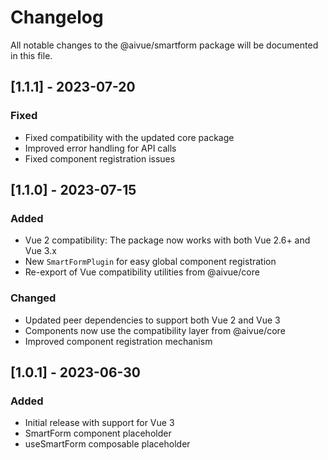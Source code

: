 # Changelog

All notable changes to the @aivue/smartform package will be documented in this file.

## [1.1.1] - 2023-07-20

### Fixed
- Fixed compatibility with the updated core package
- Improved error handling for API calls
- Fixed component registration issues

## [1.1.0] - 2023-07-15

### Added
- Vue 2 compatibility: The package now works with both Vue 2.6+ and Vue 3.x
- New `SmartFormPlugin` for easy global component registration
- Re-export of Vue compatibility utilities from @aivue/core

### Changed
- Updated peer dependencies to support both Vue 2 and Vue 3
- Components now use the compatibility layer from @aivue/core
- Improved component registration mechanism

## [1.0.1] - 2023-06-30

### Added
- Initial release with support for Vue 3
- SmartForm component placeholder
- useSmartForm composable placeholder
